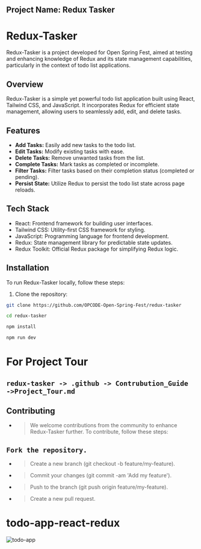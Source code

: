 

## Project Name: Redux Tasker



# Redux-Tasker

Redux-Tasker is a project developed for Open Spring Fest, aimed at testing and enhancing knowledge of Redux and its state management capabilities, particularly in the context of todo list applications.

## Overview

Redux-Tasker is a simple yet powerful todo list application built using React, Tailwind CSS, and JavaScript. It incorporates Redux for efficient state management, allowing users to seamlessly add, edit, and delete tasks.

## Features

- **Add Tasks:** Easily add new tasks to the todo list.
- **Edit Tasks:** Modify existing tasks with ease.
- **Delete Tasks:** Remove unwanted tasks from the list.
- **Complete Tasks:** Mark tasks as completed or incomplete.
- **Filter Tasks:** Filter tasks based on their completion status (completed or pending).
- **Persist State:** Utilize Redux to persist the todo list state across page reloads.

## Tech Stack

- React: Frontend framework for building user interfaces.
- Tailwind CSS: Utility-first CSS framework for styling.
- JavaScript: Programming language for frontend development.
- Redux: State management library for predictable state updates.
- Redux Toolkit: Official Redux package for simplifying Redux logic.


## Installation

To run Redux-Tasker locally, follow these steps:

1. Clone the repository:

```bash
git clone https://github.com/OPCODE-Open-Spring-Fest/redux-tasker

cd redux-tasker

npm install

npm run dev
```
# For Project Tour
## `redux-tasker -> .github -> Contrubution_Guide ->Project_Tour.md`


## Contributing
*  >We welcome contributions from the community to enhance Redux-Tasker further. To contribute, follow these steps:

## `Fork the repository.`
* >Create a new branch (git checkout -b feature/my-feature).
* >Commit your changes (git commit -am 'Add my feature').
* >Push to the branch (git push origin feature/my-feature).
* >Create a new pull request.

# todo-app-react-redux
![todo-app](/todo-app/src/assets/github-cover.png)


